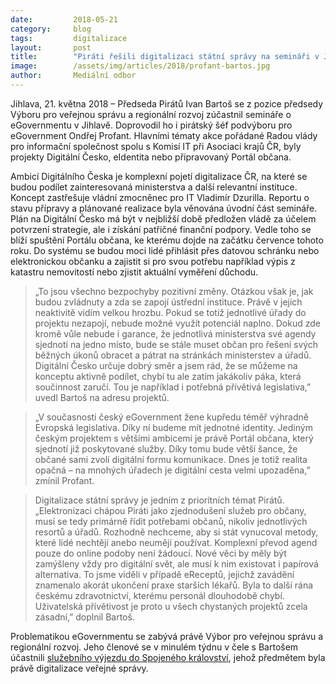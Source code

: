 ```yaml
---
date:         2018-05-21
category:     blog
tags:         digitalizace
layout:       post
title:        "Piráti řešili digitalizaci státní správy na semináři v Jihlavě"
image:        /assets/img/articles/2018/profant-bartos.jpg
author:       Mediální odbor
---
```



Jihlava, 21. května 2018 – Předseda Pirátů Ivan Bartoš se z pozice předsedy Výboru pro veřejnou správu a regionální rozvoj zúčastnil semináře o eGovernmentu v Jihlavě. Doprovodil ho i pirátský šéf podvýboru pro eGovernment Ondřej Profant. Hlavními tématy akce pořádané Radou vlády pro informační společnost spolu s Komisí IT při Asociaci krajů ČR, byly projekty Digitální Česko, eIdentita nebo připravovaný Portál občana.
 
Ambicí Digitálního Česka je komplexní pojetí digitalizace ČR, na které se budou podílet zainteresovaná ministerstva a další relevantní instituce. Koncept zastřešuje vládní zmocněnec pro IT Vladimír Dzurilla. Reportu o stavu přípravy a plánované realizace byla věnována úvodní část semináře. Plán na Digitální Česko má být v nejbližší době předložen vládě za účelem potvrzení strategie, ale i získání patřičné finanční podpory. Vedle toho se blíží spuštění Portálu občana, ke kterému dojde na začátku července tohoto roku. Do systému se budou moci lidé přihlásit přes datovou schránku nebo elektronickou občanku a zajistit si pro svou potřebu například výpis z katastru nemovitostí nebo zjistit aktuální vyměření důchodu.
 
> „To jsou všechno bezpochyby pozitivní změny. Otázkou však je, jak budou zvládnuty a zda se zapojí ústřední instituce. Právě v jejich neaktivitě vidím velkou hrozbu. Pokud se totiž jednotlivé úřady do projektu nezapojí, nebude možné využít potenciál naplno. Dokud zde kromě vůle nebude i garance, že jednotlivá ministerstva své agendy sjednotí na jedno místo, bude se stále muset občan pro řešení svých běžných úkonů obracet a pátrat na stránkách ministerstev a úřadů. Digitální Česko určuje dobrý směr a jsem rád, že se můžeme na konceptu aktivně podílet, chybí tu ale zatím jakákoliv páka, která součinnost zaručí. Tou je například i potřebná přívětivá legislativa,” uvedl Bartoš na adresu projektů.
 
> „V současnosti český eGovernment žene kupředu téměř výhradně Evropská legislativa. Díky ní budeme mít jednotné identity. Jediným českým projektem s většími ambicemi je právě Portál občana, který sjednotí již poskytované služby. Díky tomu bude větší šance, že občané sami zvolí digitální formu komunikace. Dnes je totiž realita opačná –  na mnohých úřadech je digitální cesta velmi upozaděna,” zmínil Profant.
 
> Digitalizace státní správy je jedním z prioritních témat Pirátů. „Elektronizaci chápou Piráti jako zjednodušení služeb pro občany, musí se tedy primárně řídit potřebami občanů, nikoliv jednotlivých resortů a úřadů.  Rozhodně nechceme, aby si stát vynucoval metody, které lidé nechtějí anebo neumějí používat. Komplexní převod agend pouze do online podoby není žádoucí. Nové věci by měly být zamýšleny vždy pro digitální svět, ale musí k nim existovat i papírová alternativa. To jsme viděli v případě eReceptů, jejichž zavádění znamenalo akorát ukončení praxe starších lékařů. Byla to další rána českému zdravotnictví, kterému personál dlouhodobě chybí. Uživatelská přívětivost je proto u všech chystaných projektů zcela zásadní,” doplnil Bartoš.
 
Problematikou eGovernmentu se zabývá právě Výbor pro veřejnou správu a regionální rozvoj. Jeho členové se v minulém týdnu v čele s Bartošem účastnili [služebního výjezdu do Spojeného království](https://www.pirati.cz/tiskove-zpravy/ivan-bartos-vvsrr-digitalizace-v-britanii.html), jehož předmětem byla právě digitalizace veřejné správy.

